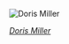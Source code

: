 
![Doris Miller](https://upload.wikimedia.org/wikipedia/commons/thumb/2/28/Dorie_Miller_-_Restoration%2C_full.jpg/525px-Dorie_Miller_-_Restoration%2C_full.jpg)

*[Doris Miller](https://wikipedia.org/wiki/File:Dorie_Miller_-_Restoration,_full.jpg)*
